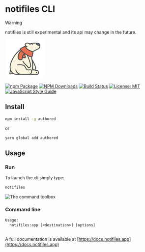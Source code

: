 # notifiles CLI

> [!WARNING]
> notifiles is still experimental and its api may change in the future.

![logo](/static/img/icon.png)

[![npm Package](https://img.shields.io/npm/v/toolbox-notifiles.svg?style=flat-square)](https://www.npmjs.org/package/toolbox-notifiles)
[![NPM Downloads](https://img.shields.io/npm/dm/toolbox-notifiles.svg)](https://npmjs.org/package/toolbox-notifiles)
[![Build Status](https://github.com/notifiles-community/toolbox-notifiles/actions/workflows/release.yml/badge.svg)](https://github.com/notifiles-community/toolbox-notifiles/actions/tests.yml)
[![License: MIT](https://img.shields.io/badge/License-MIT-yellow.svg)](https://opensource.org/licenses/MIT)
[![JavaScript Style Guide](https://img.shields.io/badge/code_style-standard-brightgreen.svg)](https://standardjs.com)

## Install

```bash
npm install -g authored
```
or

```bash
yarn global add authored
```

## Usage

### Run
To launch the cli simply type:

```bash
notifiles
```

![The command toolbox](/static/img/s1.png)

### Command line

```
Usage:
  notifiles:app [<destination>] [options]


```



A full documentation is available at [https://docs.notifiles.app](https://docs.notifiles.app)
